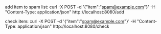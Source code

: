 
add item to spam list:
curl -X POST -d '{"item":"spam@example.com"}' -H "Content-Type: application/json" http://localhost:8080/add

check item:
curl -X POST -d '{"item":"spam@example.com"}' -H "Content-Type: application/json" http://localhost:8080/check

